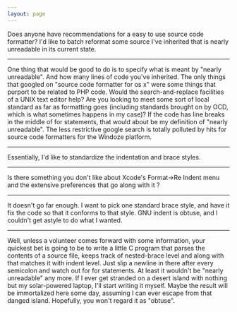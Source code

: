 ```yaml
---
layout: page
---
```


Does anyone have recommendations for a easy to use source code formatter? I'd like to batch reformat some source I've inherited that is nearly unreadable in its current state.

----

One thing that would be good to do is to specify what is meant by "nearly unreadable". And how many lines of code you've inherited. The only things that googled on "source code formatter for os x" were some things that purport to be related to PHP code. Would the search-and-replace facilities of a UNIX text editor help? Are you looking to meet some sort of local standard as far as formatting goes (including standards brought on by OCD, which is what sometimes happens in my case)? If the code has line breaks in the middle of     for statements, that would about be my definition of "nearly unreadable". The less restrictive google search is totally polluted by hits for source code formatters for the Windoze platform.

----

Essentially, I'd like to standardize the indentation and brace styles.

----
Is there something you don't like about Xcode's Format->Re Indent menu and the extensive preferences that go along with it ?

----
It doesn't go far enough. I want to pick one standard brace style, and have it fix the code so that it conforms to that style. GNU indent is obtuse, and I couldn't get astyle to do what I wanted.

----
Well, unless a volunteer comes forward with some information, your quickest bet is going to be to write a little C program that parses the contents of a source file, keeps track of nested-brace level and along with that matches it with indent level. Just slip a newline in there after every semicolon and watch out for     for statements. At least it wouldn't be "nearly unreadable" any more. If I ever get stranded on a desert island with nothing but my solar-powered laptop, I'll start writing it myself. Maybe the result will be immortalized here some day, assuming I can ever escape from that danged island. Hopefully, you won't regard it as "obtuse".
